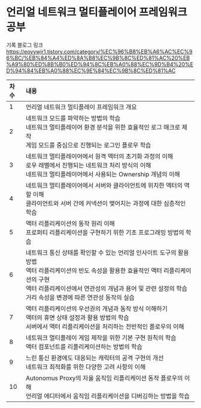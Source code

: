 # 언리얼 네트워크 멀티플레이어 프레임워크 공부

기록 블로그 링크
https://eovywjr1.tistory.com/category/%EC%96%B8%EB%A6%AC%EC%96%BC/%EB%84%A4%ED%8A%B8%EC%9B%8C%ED%81%AC%20%EB%A9%80%ED%8B%B0%ED%94%8C%EB%A0%88%EC%9D%B4%20%ED%94%84%EB%A0%88%EC%9E%84%EC%9B%8C%ED%81%AC


| 차수 | 내용                                                                                                                                                              |
|:---|:----------------------------------------------------------------------------------------------------------------------------------------------------------------|
| 1  | 언리얼 네트워크 멀티플레이 프레임워크 개요                                                                                                                                         |
| 2  | 네트워크 모드를 파악하는 방법의 학습 </br> 네트워크 멀티플레이어 환경 분석을 위한 효율적인 로그 매크로 제작 </br> 게임 모드를 중심으로 진행되는 로그인 플로우 학습                                                               |
| 3  | 네트워크 멀티플레이어에서 원격 액터의 초기화 과정의 이해 </br> 로우 레벨에서 진행되는 네트워크 처리 방식의 이해 </br> 네트워크 멀티플레이어에서 사용되는 Ownership 개념의 이해                                                     |
| 4  | 네트워크 멀티플레이어에서 서버와 클라이언트에 위치한 액터의 역할 이해 </br> 클라이언트와 서버 간에 커넥션이 맺어지는 과정에 대한 심층적인 학습                                                                              |
| 5  | 액터 리플리케이션의 동작 원리 이해 </br> 프로퍼티 리플리케이션을 구현하기 위한 기초 프로그래밍 방법의 학습                                                                                                  |
| 6  | 네트워크 통신 상태를 확인할 수 있는 언리얼 인사이트 도구의 활용 방법 </br> 액터 리플리케이션의 빈도 속성을 활용한 효율적인 액터 리플리케이션의 구현 </br> 액터 리플리케이션에서 연관성의 개념과 용어 및 관련 설정의 학습 </br> 거리 속성을 변경에 따른 연관성 동작의 실습 |
| 7  | 액터 리플리케이션의 우선권의 개념과 동작 방식 이해하기 </br> 액터의 휴면 상태 설정과 활용 방법의 학습 </br> 서버에서 액터 리플리케이션을 처리하는 전반적인 플로우의 이해                                                            |
| 8  | 네트워크 멀티플레이 게임 제작을 위한 기본 구현 원칙의 학습 </br> 액터 컴포넌트를 리플리케이션하는 방법의 학습                                                                                                |
| 9  | 느린 통신 환경에도 대응되는 캐릭터의 공격 구현의 개선 </br> 네트워크 최적화를 위한 다양한 고려 사항의 이해                                                                                                 |
| 10 | Autonomus Proxy의 자율 움직임 리플리케이션 동작 플로우의 이해 </br> 언리얼 에디터에서 움직임 리플리케이션을 디버깅하는 방법을 학습                                                                              |